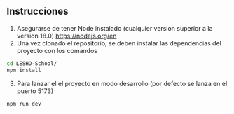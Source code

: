 ## Instrucciones
1. Asegurarse de tener Node instalado (cualquier version superior a la version 18.0) https://nodejs.org/en
2. Una vez clonado el repositorio, se deben instalar las dependencias del proyecto con los comandos
```bash 
cd LESHO-School/
npm install
```
3. Para lanzar el el proyecto en modo desarrollo (por defecto se lanza en el puerto 5173)
```bash
npm run dev
```
